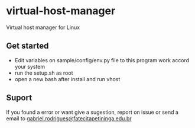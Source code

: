# virtual-host-manager
Virtual host manager for Linux

## Get started

- Edit variables on sample/config/env.py file to this program work accord your system 
- run the setup.sh as root
- open a new bash after install and run vhost

## Suport

If you found a error or want give a sugestion, report on issue or send a email to gabriel.rodrigues@fatecitapetininga.edu.br